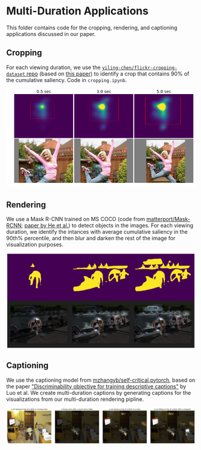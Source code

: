 # Multi-Duration Applications 

This folder contains code for the cropping, rendering, and captioning applications discussed in our paper. 

## Cropping

For each viewing duration, we use the [`yiling-chen/flickr-cropping-dataset` repo](https://github.com/yiling-chen/flickr-cropping-dataset) (based on [this paper](https://yiling-chen.github.io/flickr-cropping-dataset/)) to identify a crop that contains 90% of the cumulative saliency. Code in `cropping.ipynb`.

![cropping example](cropping.png)

## Rendering

We use a Mask R-CNN trained on MS COCO (code from [matterport/Mask-RCNN](https://github.com/matterport/Mask_RCNN/tree/3deaec5d902d16e1daf56b62d5971d428dc920bc); [paper by He et al.](https://arxiv.org/abs/1703.06870)) to detect objects in the images. For each viewing duration, we identify the intances with average cumulative saliency in the 90th% percentile, and then blur and darken the rest of the image for visualization purposes.

![rendering example](rendering.png)

## Captioning

We use the captioning model from [mzhangyb/self-critical.pytorch](https://github.com/mzhangyb/self-critical.pytorch), based on the paper ["Discriminability objective for training descriptive captions"](http://openaccess.thecvf.com/content_cvpr_2018/papers/Luo_Discriminability_Objective_for_CVPR_2018_paper.pdf) by Luo et al. We create multi-duration captions by generating captions for the visualizations from our multi-duration rendering pipline.

![captioning example](captioning.png)
